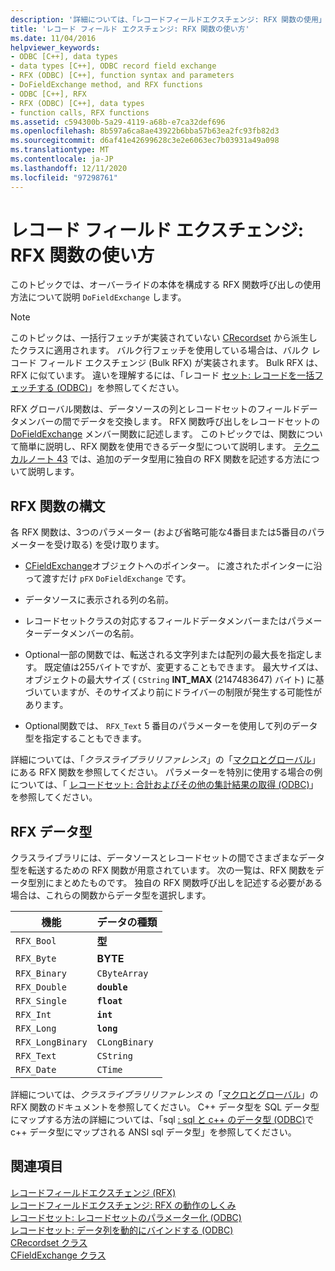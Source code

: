 ```yaml
---
description: '詳細については、「レコードフィールドエクスチェンジ: RFX 関数の使用」を参照してください。'
title: 'レコード フィールド エクスチェンジ: RFX 関数の使い方'
ms.date: 11/04/2016
helpviewer_keywords:
- ODBC [C++], data types
- data types [C++], ODBC record field exchange
- RFX (ODBC) [C++], function syntax and parameters
- DoFieldExchange method, and RFX functions
- ODBC [C++], RFX
- RFX (ODBC) [C++], data types
- function calls, RFX functions
ms.assetid: c594300b-5a29-4119-a68b-e7ca32def696
ms.openlocfilehash: 8b597a6ca8ae43922b6bba57b63ea2fc93fb82d3
ms.sourcegitcommit: d6af41e42699628c3e2e6063ec7b03931a49a098
ms.translationtype: MT
ms.contentlocale: ja-JP
ms.lasthandoff: 12/11/2020
ms.locfileid: "97298761"
---
```

# <a name="record-field-exchange-using-the-rfx-functions"></a>レコード フィールド エクスチェンジ: RFX 関数の使い方

このトピックでは、オーバーライドの本体を構成する RFX 関数呼び出しの使用方法について説明 `DoFieldExchange` します。

> [!NOTE]
> このトピックは、一括行フェッチが実装されていない [CRecordset](../../mfc/reference/crecordset-class.md) から派生したクラスに適用されます。 バルク行フェッチを使用している場合は、バルク レコード フィールド エクスチェンジ (Bulk RFX) が実装されます。 Bulk RFX は、RFX に似ています。 違いを理解するには、「レコード [セット: レコードを一括フェッチする (ODBC)](../../data/odbc/recordset-fetching-records-in-bulk-odbc.md)」を参照してください。

RFX グローバル関数は、データソースの列とレコードセットのフィールドデータメンバーの間でデータを交換します。 RFX 関数呼び出しをレコードセットの [DoFieldExchange](../../mfc/reference/crecordset-class.md#dofieldexchange) メンバー関数に記述します。 このトピックでは、関数について簡単に説明し、RFX 関数を使用できるデータ型について説明します。 [テクニカルノート 43](../../mfc/tn043-rfx-routines.md) では、追加のデータ型用に独自の RFX 関数を記述する方法について説明します。

## <a name="rfx-function-syntax"></a><a name="_core_rfx_function_syntax"></a> RFX 関数の構文

各 RFX 関数は、3つのパラメーター (および省略可能な4番目または5番目のパラメーターを受け取る) を受け取ります。

- [CFieldExchange](../../mfc/reference/cfieldexchange-class.md)オブジェクトへのポインター。 に渡されたポインターに沿って渡すだけ `pFX` `DoFieldExchange` です。

- データソースに表示される列の名前。

- レコードセットクラスの対応するフィールドデータメンバーまたはパラメーターデータメンバーの名前。

- Optional一部の関数では、転送される文字列または配列の最大長を指定します。 既定値は255バイトですが、変更することもできます。 最大サイズは、オブジェクトの最大サイズ ( `CString` **INT_MAX** (2147483647) バイト) に基づいていますが、そのサイズより前にドライバーの制限が発生する可能性があります。

- Optional関数では、 `RFX_Text` 5 番目のパラメーターを使用して列のデータ型を指定することもできます。

詳細については、「*クラスライブラリリファレンス*」の「[マクロとグローバル](../../mfc/reference/mfc-macros-and-globals.md)」にある RFX 関数を参照してください。 パラメーターを特別に使用する場合の例については、「 [レコードセット: 合計およびその他の集計結果の取得 (ODBC)](../../data/odbc/recordset-obtaining-sums-and-other-aggregate-results-odbc.md)」を参照してください。

## <a name="rfx-data-types"></a><a name="_core_rfx_data_types"></a> RFX データ型

クラスライブラリには、データソースとレコードセットの間でさまざまなデータ型を転送するための RFX 関数が用意されています。 次の一覧は、RFX 関数をデータ型別にまとめたものです。 独自の RFX 関数呼び出しを記述する必要がある場合は、これらの関数からデータ型を選択します。

|機能|データの種類|
|--------------|---------------|
|`RFX_Bool`|**型**|
|`RFX_Byte`|**BYTE**|
|`RFX_Binary`|`CByteArray`|
|`RFX_Double`|**`double`**|
|`RFX_Single`|**`float`**|
|`RFX_Int`|**`int`**|
|`RFX_Long`|**`long`**|
|`RFX_LongBinary`|`CLongBinary`|
|`RFX_Text`|`CString`|
|`RFX_Date`|`CTime`|

詳細については、*クラスライブラリリファレンス* の「[マクロとグローバル](../../mfc/reference/mfc-macros-and-globals.md)」の RFX 関数のドキュメントを参照してください。 C++ データ型を SQL データ型にマップする方法の詳細については、「sql [: sql と c++ のデータ型 (ODBC)](../../data/odbc/sql-sql-and-cpp-data-types-odbc.md)で c++ データ型にマップされる ANSI sql データ型」を参照してください。

## <a name="see-also"></a>関連項目

[レコードフィールドエクスチェンジ (RFX)](../../data/odbc/record-field-exchange-rfx.md)<br/>
[レコードフィールドエクスチェンジ: RFX の動作のしくみ](../../data/odbc/record-field-exchange-how-rfx-works.md)<br/>
[レコードセット: レコードセットのパラメーター化 (ODBC)](../../data/odbc/recordset-parameterizing-a-recordset-odbc.md)<br/>
[レコードセット: データ列を動的にバインドする (ODBC)](../../data/odbc/recordset-dynamically-binding-data-columns-odbc.md)<br/>
[CRecordset クラス](../../mfc/reference/crecordset-class.md)<br/>
[CFieldExchange クラス](../../mfc/reference/cfieldexchange-class.md)
